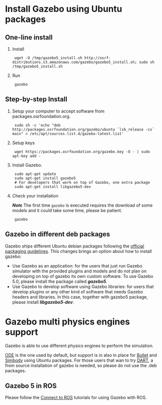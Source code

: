 # Install Gazebo using Ubuntu packages

## One-line install

1. Install

        wget -O /tmp/gazebo5_install.sh http://osrf-distributions.s3.amazonaws.com/gazebo/gazebo5_install.sh; sudo sh /tmp/gazebo5_install.sh

2. Run

        gazebo

## Step-by-step Install

1. Setup your computer to accept software from packages.osrfoundation.org.

        sudo sh -c 'echo "deb http://packages.osrfoundation.org/gazebo/ubuntu `lsb_release -cs` main" > /etc/apt/sources.list.d/gazebo-latest.list'

1. Setup keys

        wget https://packages.osrfoundation.org/gazebo.key -O - | sudo apt-key add -

1. Install Gazebo.

        sudo apt-get update
        sudo apt-get install gazebo5
        # For developers that work on top of Gazebo, one extra package
        sudo apt-get install libgazebo5-dev

1. Check your installation

    ***Note*** The first time `gazebo` is executed requires the download of some models and it could take some time, please be patient.

        gazebo

## Gazebo in different deb packages

Gazebo ships different Ubuntu debian packages following the [official packaging guidelines](https://www.debian.org/doc/manuals/maint-guide/). This changes brings an option about how to install gazebo:

 * Use Gazebo as an application: for the users that just run Gazebo simulator with the provided plugins and models and do not plan on developing on top of gazebo its own custom software. To use Gazebo 5.0, please install the package called ***gazebo5***.
 * Use Gazebo to develop software using Gazebo libraries: for users that develop plugins or any other kind of software that needs Gazebo headers and libraries. In this case, together with gazebo5 package, please install ***libgazebo5-dev***.

# Gazebo multi physics engines support

Gazebo is able to use different physics engines to perform the simulation.

[ODE](www.ode.org) is the one used by default, but support is in also in place for
[Bullet](http://bulletphysics.org) and [Simbody](https://simtk.org/home/simbody/)
using Ubuntu packages. For those users that wan to try [DART](http://dartsim.github.io/),
a from source installation of gazebo is needed, so please do not use the .deb packages.

## Gazebo 5 in ROS

Please follow the [Connect to ROS](http://gazebosim.org/tutorials?cat=connect_ros) tutorials for using Gazebo with ROS.
